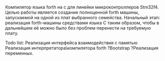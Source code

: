 Компилятор языка forth на c для линейки микроконтроллеров Stm32f4.
Целью работы является создание полноценной forth машины, запускаемой на одной из плат выбранного семейства.
Начальный этап: реализация forth-машины средствами языка C таким образом, чтобы в дальнейшем её можно было без проблем перенести на требуемую плату.

Todo list:
	Реализация интерфейса взаимодействия с памятью
	Реализация интерпретатора\компилятора forth
	?Bootstrap
	?Реализация переменных.


